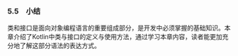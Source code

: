 ### 5.5　小结

类和接口是面向对象编程语言的重要组成部分，是开发中必须掌握的基础知识。本章介绍了Kotlin中类与接口的定义与使用方法，通过学习本章内容，读者能更加充分地了解这部分语法的表达方式。



